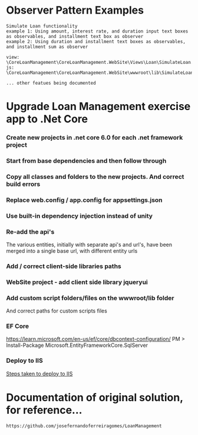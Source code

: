 # Observer Pattern Examples
	Simulate Loan functionality
	example 1: Using amount, interest rate, and duration input text boxes as observables, and installment text box as observer
	example 2: Using duration and installment text boxes as observables, and installment sum as observer

	view:
	\CoreLoanManagement\CoreLoanManagement.WebSite\Views\Loan\SimulateLoan.cshtml
	js:	
	\CoreLoanManagement\CoreLoanManagement.WebSite\wwwroot\lib\SimulateLoan\SimulateLoan.js

	... other featues being documented

# Upgrade Loan Management exercise app to .Net Core

### Create new projects in .net core 6.0 for each .net framework project

### Start from base dependencies and then follow through

### Copy all classes and folders to the new projects. And correct build errors

### Replace web.config / app.config for appsettings.json

### Use built-in dependency injection instead of unity

### Re-add the api's
The various entities, initially with separate api's and url's, have been merged into a single base url, with different entity urls

### Add / correct client-side libraries paths

### WebSite project - add client side library jqueryui

### Add custom script folders/files on the wwwroot/lib folder
And correct paths for custom scripts files

### EF Core
https://learn.microsoft.com/en-us/ef/core/dbcontext-configuration/
      PM > Install-Package Microsoft.EntityFrameworkCore.SqlServer

### Deploy to IIS
[Steps taken to deploy to IIS](https://github.com/josefernandoferreiragomes/CoreLoanManagement/blob/master/DeployToIIS.md)

# Documentation of original solution, for reference...
	
	https://github.com/josefernandoferreiragomes/LoanManagement